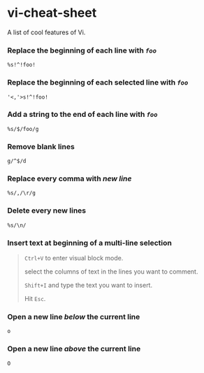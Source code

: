 # vi-cheat-sheet
A list of cool features of Vi.

### Replace the beginning of each line with *`foo`*
```
%s!^!foo!
```

### Replace the beginning of each selected line with *`foo`*
```
'<,'>s!^!foo!
```

### Add a string to the end of each line with *`foo`*
```
%s/$/foo/g
```

### Remove blank lines
```
g/^$/d
```

### Replace every comma with *new line*
```
%s/,/\r/g
```

### Delete every new lines
```
%s/\n/
```

### Insert text at beginning of a multi-line selection
> `Ctrl+V` to enter visual block mode.
>
> select the columns of text in the lines you want to comment.
>
> `Shift+I` and type the text you want to insert.
>
> Hit `Esc`.

### Open a new line *below* the current line
`o`

### Open a new line *above* the current line
`O`
